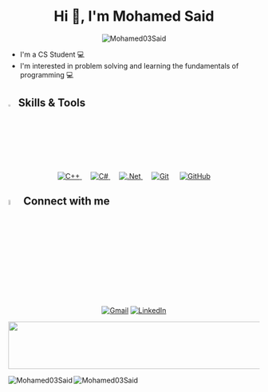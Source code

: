 <h1 align='center'> Hi 👋, I'm Mohamed Said </h1>

<p align="center"> <img src="https://komarev.com/ghpvc/?username=Mohamed03Said&label=Profile%20views&color=0e75b6&style=flat" alt="Mohamed03Said"/> </p>

- I'm a CS Student 💻
- I'm interested in problem solving and learning the fundamentals of programming 💻

## <img src="https://media2.giphy.com/media/QssGEmpkyEOhBCb7e1/giphy.gif?cid=ecf05e47a0n3gi1bfqntqmob8g9aid1oyj2wr3ds3mg700bl&rid=giphy.gif" width ="3%"> Skills & Tools

<p align="center">
  &emsp;
  <a href="https://cplusplus.com/doc/" target="_blank"> 
    <img alt="C++" src="https://img.shields.io/badge/C++%20-%2300599C.svg?style=plastic&logo=c%2B%2B&logoColor=white">
  </a> 
   &emsp;
  <a href="https://learn.microsoft.com/en-us/dotnet/csharp/" target="_blank"> 
    <img alt="C#" src="https://img.shields.io/badge/C#%20-%2300599C.svg?style=plastic&logo=c%2B%2B&logoColor=white">
  </a> 
   &emsp;
  <a href="https://learn.microsoft.com/en-us/dotnet/fundamentals/" target="_blank"> 
    <img alt=".Net" src="https://img.shields.io/badge/.net%20-%2300599C.svg?style=plastic&logo=c%2B%2B&logoColor=white">
  </a> 
    &emsp;
    <a href="https://git-scm.com/doc"><img alt="Git" src="https://img.shields.io/badge/Git%20-%23F05033.svg?style=plastic&logo=git&logoColor=white"></a>
  &emsp;
    <a href="https://docs.github.com/en"><img alt="GitHub" src="https://img.shields.io/badge/github-%23181717.svg?style=plastic&logo=github&logoColor=white"></a>
  &emsp;
</p>

## <img src="https://media.giphy.com/media/gIkM6hiJfvSIIJCnKy/giphy.gif" width="5%"> Connect with me

<p align="center">
<a href="mailto:mohamedsaid3403@gmail.com"><img img src="https://img.shields.io/badge/gmail-%23EA4335.svg?style=plastic&logo=gmail&logoColor=white" alt="Gmail"/></a>
<a href="https://www.linkedin.com/in/mohamed-said-361642225/"><img src="https://img.shields.io/badge/linkedin-%230A66C2.svg?style=plastic&logo=linkedin&logoColor=white" alt="LinkedIn"/></a>
</p>

<img src="https://github.com/Govindv7555/Govindv7555/blob/main/49e76e0596857673c5c80c85b84394c1.gif" width=1100px height=95px>

<p><img align="left" src="https://github-readme-stats.vercel.app/api?username=Mohamed03Said&show_icons=true&locale=en&theme=radical" alt="Mohamed03Said" />
<img align="center" src="https://github-readme-stats.vercel.app/api/top-langs?username=Mohamed03Said&show_icons=true&locale=en&layout=compact&theme=radical" alt="Mohamed03Said"/> </p>
